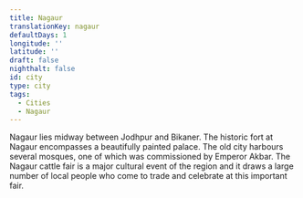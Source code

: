 ```yaml
---
title: Nagaur
translationKey: nagaur
defaultDays: 1
longitude: ''
latitude: ''
draft: false
nighthalt: false
id: city
type: city
tags:
  - Cities
  - Nagaur
---
```

Nagaur lies midway between Jodhpur and Bikaner. The historic fort at Nagaur encompasses a beautifully painted palace. The old city harbours several mosques, one of which was commissioned by Emperor Akbar. The Nagaur cattle fair is a major cultural event of the region and it draws a large number of local people who come to trade and celebrate at this important fair.